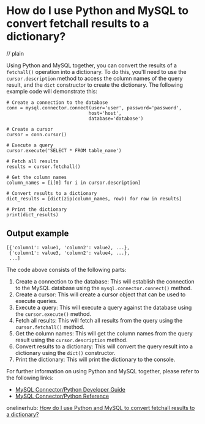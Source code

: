 # How do I use Python and MySQL to convert fetchall results to a dictionary?
// plain

Using Python and MySQL together, you can convert the results of a `fetchall()` operation into a dictionary. To do this, you'll need to use the `cursor.description` method to access the column names of the query result, and the `dict` constructor to create the dictionary. The following example code will demonstrate this:

```
# Create a connection to the database
conn = mysql.connector.connect(user='user', password='password',
                              host='host',
                              database='database')

# Create a cursor
cursor = conn.cursor()

# Execute a query
cursor.execute('SELECT * FROM table_name')

# Fetch all results
results = cursor.fetchall()

# Get the column names
column_names = [i[0] for i in cursor.description]

# Convert results to a dictionary
dict_results = [dict(zip(column_names, row)) for row in results]

# Print the dictionary
print(dict_results)
```

## Output example

```
[{'column1': value1, 'column2': value2, ...},
 {'column1': value3, 'column2': value4, ...},
 ...]
```

The code above consists of the following parts:

1. Create a connection to the database: This will establish the connection to the MySQL database using the `mysql.connector.connect()` method.
2. Create a cursor: This will create a cursor object that can be used to execute queries.
3. Execute a query: This will execute a query against the database using the `cursor.execute()` method.
4. Fetch all results: This will fetch all results from the query using the `cursor.fetchall()` method.
5. Get the column names: This will get the column names from the query result using the `cursor.description` method.
6. Convert results to a dictionary: This will convert the query result into a dictionary using the `dict()` constructor.
7. Print the dictionary: This will print the dictionary to the console.

For further information on using Python and MySQL together, please refer to the following links:

- [MySQL Connector/Python Developer Guide](https://dev.mysql.com/doc/connector-python/en/)
- [MySQL Connector/Python Reference](https://dev.mysql.com/doc/connector-python/en/connector-python-reference.html)

onelinerhub: [How do I use Python and MySQL to convert fetchall results to a dictionary?](https://onelinerhub.com/python-mysql/how-do-i-use-python-and-mysql-to-convert-fetchall-results-to-a-dictionary)